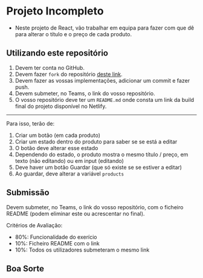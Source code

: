 # Projeto Incompleto

- Neste projeto de React, vão trabalhar em equipa para fazer com que dê para alterar o título e o preço de cada produto.

## Utilizando este repositório

1. Devem ter conta no GitHub.
2. Devem fazer `fork` do repositório [deste link](https://github.com/Pokfinner/incomplete-react).
3. Devem fazer as vossas implementações, adicionar um commit e fazer push.
4. Devem submeter, no Teams, o link do vosso repositório.
5. O vosso repositório deve ter um `README.md` onde consta um link da build final do projeto disponível no Netlify.

---

Para isso, terão de:
1. Criar um botão (em cada produto)
2. Criar um estado dentro do produto para saber se se está a editar
3. O botão deve alterar esse estado
4. Dependendo do estado, o produto mostra o mesmo título / preço, em texto (não editando) ou em input (editando)
5. Deve haver um botão Guardar (que só existe se se estiver a editar)
6. Ao guardar, deve alterar a variável `products`

## Submissão

Devem submeter, no Teams, o link do vosso repositório, com o ficheiro README (podem eliminar este ou acrescentar no final).

Critérios de Avaliação:
- 80%: Funcionalidade do exerício
- 10%: Ficheiro README com o link
- 10%: Todos os utilizadores submeteram o mesmo link

## Boa Sorte